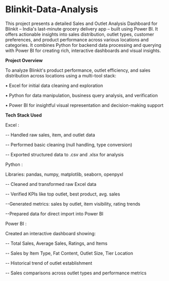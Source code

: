 # Blinkit-Data-Analysis
This project presents a detailed Sales and Outlet Analysis Dashboard for Blinkit – India's last-minute grocery delivery app – built using Power BI. It offers actionable insights into sales distribution, outlet types, customer preferences, and product performance across various locations and categories. It combines Python for backend data processing and querying with Power BI for creating rich, interactive dashboards and visual insights.

**Project Overview**

To analyze Blinkit's product performance, outlet efficiency, and sales distribution across locations using a multi-tool stack:

• Excel for initial data cleaning and exploration

• Python for data manipulation, business query analysis, and verification

• Power BI for insightful visual representation and decision-making support

**Tech Stack Used**

Excel :

-- Handled raw sales, item, and outlet data

-- Performed basic cleaning (null handling, type conversion)

-- Exported structured data to .csv and .xlsx for analysis

Python : 

Libraries: pandas, numpy, matplotlib, seaborn, openpyxl

-- Cleaned and transformed raw Excel data

-- Verified KPIs like top outlet, best product, avg. sales

--Generated metrics: sales by outlet, item visibility, rating trends

--Prepared data for direct import into Power BI

Power BI :

Created an interactive dashboard showing:

-- Total Sales, Average Sales, Ratings, and Items

-- Sales by Item Type, Fat Content, Outlet Size, Tier Location

-- Historical trend of outlet establishment

-- Sales comparisons across outlet types and performance metrics
